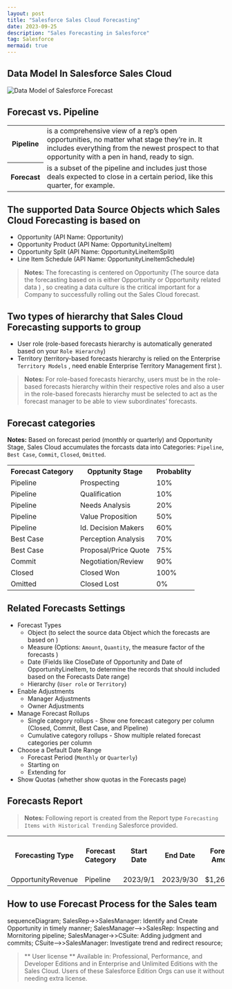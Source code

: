 ```yaml
---
layout: post
title: "Salesforce Sales Cloud Forecasting"
date: 2023-09-25
description: "Sales Forecasting in Salesforce"
tag: Salesforce
mermaid: true
---   
```


## Data Model In Salesforce Sales Cloud

<img src="https://architect.salesforce.com/1/asset/immutable/s/a86a100/assets/images/data-models/sales-cloud-opportunity-forecasting-data-model.png" alt="Data Model of Salesforce Forecast"/>

## Forecast vs. Pipeline
<table>
 <tbody>
   <tr>
     <th>Pipeline</th>
     <td>is a comprehensive view of a rep’s open opportunities, no matter what stage they’re in. It includes everything from the newest prospect to that opportunity with a pen in hand, ready to sign.</td>
   </tr>
   <tr>
     <th>Forecast</th>
     <td>is a subset of the pipeline and includes just those deals expected to close in a certain period, like this quarter, for example.</td>
   </tr>
 </tbody>
</table>


## The supported Data Source Objects which Sales Cloud Forecasting is based on
- Opportunity (API Name: Opportunity)
- Opportunity Product (API Name: OpportunityLineItem)
- Opportunity Split (API Name: OpportunityLineItemSplit)
- Line Item Schedule (API Name: OpportunityLineItemSchedule)

> **Notes:** The forecasting is centered on Opportunity (The source data the forecasting based on is either Opportunity or Opportunity related data ) , so creating a data culture is the critical important  for a Company to successfully rolling out the Sales Cloud forecast.

## Two types of hierarchy that Sales Cloud Forecasting supports to group 
- User role (role-based forecasts hierarchy is automatically generated based on your `Role Hierarchy`)
- Territory (territory-based forecasts hierarchy is relied on the Enterprise `Territory Models` , need enable Enterprise Territory Management first ).

> **Notes:** For role-based forecasts hierarchy,  users must be in the role-based forecasts hierarchy within their respective roles and also a user in the role-based forecasts hierarchy must be selected  to act as the forecast manager to be able to view subordinates’ forecasts.

## Forecast categories

**Notes:** Based on forecast period (monthly or quarterly) and Opportunity Stage, Sales Cloud accumulates the forcasts data into Categories: `Pipeline`, `Best Case`, `Commit`, `Closed`, `Omitted`. 

  <table>
    <tbody>
      <tr>
        <th>Forecast Category</th>
        <th>Opptunity Stage</th>
        <th>Probablity</th>
      </tr>
      <tr>
        <td>Pipeline</td>
        <td>Prospecting</td>
        <td>10%</td>
      </tr>
      <tr>
        <td>Pipeline</td>
        <td>Qualification</td>
        <td>10%</td>
      </tr>
      <tr>
        <td>Pipeline</td>
        <td>Needs Analysis</td>
        <td>20%</td>
      </tr>
      <tr>
        <td>Pipeline</td>
        <td>Value Proposition</td>
        <td>50%</td>
      </tr>
      <tr>
        <td>Pipeline</td>
        <td>Id. Decision Makers</td>
        <td>60%</td>
      </tr>
        <tr>
        <td>Best Case</td>
        <td>Perception Analysis</td>
        <td>70%</td>
      </tr>
      <tr>
        <td>Best Case</td>
        <td>Proposal/Price Quote</td>
        <td>75%</td>
      </tr>
      <tr>
        <td>Commit</td>
        <td>Negotiation/Review</td>
        <td>90%</td>
      </tr>
      <tr>
        <td>Closed</td>
        <td>Closed Won</td>
        <td>100%</td>
      </tr>
      <tr>
        <td>Omitted</td>
        <td>Closed Lost</td>
        <td>0%</td>
      </tr>
    </tbody>
  </table>


## Related Forecasts Settings

- Forecast Types 
   - Object (to select the source data Object which the forecasts are based on )
   - Measure (Options: `Amount`, `Quantity`, the measure factor of the forecasts )
   - Date (Fields like CloseDate of Opportunity and Date of OpportunityLineItem, to determine the records that should included based on the Forecasts Date range)
   - Hierarchy (`User role` or `Territory`)
- Enable Adjustments
   - Manager Adjustments
   - Owner Adjustments
- Manage Forecast Rollups
   - Single category rollups - Show one forecast category per column (Closed, Commit, Best Case, and Pipeline)
   - Cumulative category rollups - Show multiple related forecast categories per column
- Choose a Default Date Range
   - Forecast Period (`Monthly` or `Quarterly`)
   - Starting on 
   - Extending for
- Show Quotas (whether show quotas in the Forecasts page)

## Forecasts Report

> **Notes:** Following report is created from the Report type `Forecasting Items with Historical Trending` Salesforce provided.

  <table>
    <tbody>
      <tr>
        <th>Forecasting Type</th>
        <th>Forecast Category</th>
        <th>Start Date</th>
        <th>End Date</th>
        <th>Forecast Amount</th>
        <th>Amount Without Adjustments</th>
        <th>Amount Without Manager Adjustment</th>
      </tr>
      <tr>
        <td>OpportunityRevenue</td>
        <td>Pipeline</td>
        <td>2023/9/1</td>
        <td>2023/9/30</td>
        <td>$1,269,390</td>
        <td>$1,269,390</td>
        <td>$1,269,390</td>
      </tr>
    </tbody>
  </table>


## How to use Forecast Process for the Sales team
<div class="mermaid">
sequenceDiagram;
  SalesRep->>SalesManager: Identify and Create Opportunity in timely manner;
  SalesManager-->>SalesRep: Inspecting and Mornitoring pipeline;
  SalesManager->>CSuite: Adding judgment and commits;
  CSuite-->>SalesManager: Investigate trend and redirect resource;
  
</div>

> ** User license ** Available in: Professional, Performance, and Developer Editions and in Enterprise and Unlimited Editions with the Sales Cloud. Users of these Salesforce Edition Orgs can use it without needing extra license.
